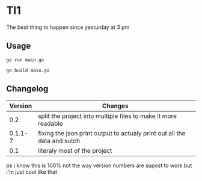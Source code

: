 # TI1

The best thing to happen since yesturday at 3 pm

## Usage

``` go run main.go ```

``` go build main.go ```

## Changelog

| Version   | Changes              |
|-----------|----------------------|
| 0.2       | split the project into multiple files to make it more readable |
| 0.1.1-7   | fixing the json print output to actualy print out all the data and sutch |
| 0.1       | literaly most of the project |

ps i know this is 100% not the way version numbers are supost to work but i'm just cool like that